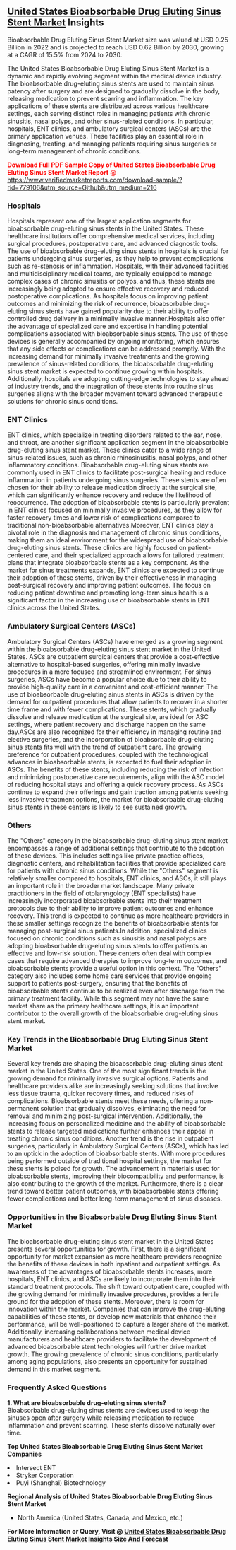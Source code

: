 <h2><a href="https://www.verifiedmarketreports.com/download-sample/?rid=779106&amp;utm_source=Github&amp;utm_medium=216" target="_blank">United States Bioabsorbable Drug Eluting Sinus Stent Market</a> Insights</h2><p>Bioabsorbable Drug Eluting Sinus Stent Market size was valued at USD 0.25 Billion in 2022 and is projected to reach USD 0.62 Billion by 2030, growing at a CAGR of 15.5% from 2024 to 2030.</p><p><p>The United States Bioabsorbable Drug Eluting Sinus Stent Market is a dynamic and rapidly evolving segment within the medical device industry. The bioabsorbable drug-eluting sinus stents are used to maintain sinus patency after surgery and are designed to gradually dissolve in the body, releasing medication to prevent scarring and inflammation. The key applications of these stents are distributed across various healthcare settings, each serving distinct roles in managing patients with chronic sinusitis, nasal polyps, and other sinus-related conditions. In particular, hospitals, ENT clinics, and ambulatory surgical centers (ASCs) are the primary application venues. These facilities play an essential role in diagnosing, treating, and managing patients requiring sinus surgeries or long-term management of chronic conditions. <p><span class=""><span style="color: #ff0000;"><strong>Download Full PDF Sample Copy of United States Bioabsorbable Drug Eluting Sinus Stent Market Report</strong> @ </span><a href="https://www.verifiedmarketreports.com/download-sample/?rid=779106&amp;utm_source=Github&amp;utm_medium=216" target="_blank">https://www.verifiedmarketreports.com/download-sample/?rid=779106&amp;utm_source=Github&amp;utm_medium=216</a></span></p></p><h3>Hospitals</h3><p>Hospitals represent one of the largest application segments for bioabsorbable drug-eluting sinus stents in the United States. These healthcare institutions offer comprehensive medical services, including surgical procedures, postoperative care, and advanced diagnostic tools. The use of bioabsorbable drug-eluting sinus stents in hospitals is crucial for patients undergoing sinus surgeries, as they help to prevent complications such as re-stenosis or inflammation. Hospitals, with their advanced facilities and multidisciplinary medical teams, are typically equipped to manage complex cases of chronic sinusitis or polyps, and thus, these stents are increasingly being adopted to ensure effective recovery and reduced postoperative complications. As hospitals focus on improving patient outcomes and minimizing the risk of recurrence, bioabsorbable drug-eluting sinus stents have gained popularity due to their ability to offer controlled drug delivery in a minimally invasive manner.Hospitals also offer the advantage of specialized care and expertise in handling potential complications associated with bioabsorbable sinus stents. The use of these devices is generally accompanied by ongoing monitoring, which ensures that any side effects or complications can be addressed promptly. With the increasing demand for minimally invasive treatments and the growing prevalence of sinus-related conditions, the bioabsorbable drug-eluting sinus stent market is expected to continue growing within hospitals. Additionally, hospitals are adopting cutting-edge technologies to stay ahead of industry trends, and the integration of these stents into routine sinus surgeries aligns with the broader movement toward advanced therapeutic solutions for chronic sinus conditions.</p><h3>ENT Clinics</h3><p>ENT clinics, which specialize in treating disorders related to the ear, nose, and throat, are another significant application segment in the bioabsorbable drug-eluting sinus stent market. These clinics cater to a wide range of sinus-related issues, such as chronic rhinosinusitis, nasal polyps, and other inflammatory conditions. Bioabsorbable drug-eluting sinus stents are commonly used in ENT clinics to facilitate post-surgical healing and reduce inflammation in patients undergoing sinus surgeries. These stents are often chosen for their ability to release medication directly at the surgical site, which can significantly enhance recovery and reduce the likelihood of reoccurrence. The adoption of bioabsorbable stents is particularly prevalent in ENT clinics focused on minimally invasive procedures, as they allow for faster recovery times and lower risk of complications compared to traditional non-bioabsorbable alternatives.Moreover, ENT clinics play a pivotal role in the diagnosis and management of chronic sinus conditions, making them an ideal environment for the widespread use of bioabsorbable drug-eluting sinus stents. These clinics are highly focused on patient-centered care, and their specialized approach allows for tailored treatment plans that integrate bioabsorbable stents as a key component. As the market for sinus treatments expands, ENT clinics are expected to continue their adoption of these stents, driven by their effectiveness in managing post-surgical recovery and improving patient outcomes. The focus on reducing patient downtime and promoting long-term sinus health is a significant factor in the increasing use of bioabsorbable stents in ENT clinics across the United States.</p><h3>Ambulatory Surgical Centers (ASCs)</h3><p>Ambulatory Surgical Centers (ASCs) have emerged as a growing segment within the bioabsorbable drug-eluting sinus stent market in the United States. ASCs are outpatient surgical centers that provide a cost-effective alternative to hospital-based surgeries, offering minimally invasive procedures in a more focused and streamlined environment. For sinus surgeries, ASCs have become a popular choice due to their ability to provide high-quality care in a convenient and cost-efficient manner. The use of bioabsorbable drug-eluting sinus stents in ASCs is driven by the demand for outpatient procedures that allow patients to recover in a shorter time frame and with fewer complications. These stents, which gradually dissolve and release medication at the surgical site, are ideal for ASC settings, where patient recovery and discharge happen on the same day.ASCs are also recognized for their efficiency in managing routine and elective surgeries, and the incorporation of bioabsorbable drug-eluting sinus stents fits well with the trend of outpatient care. The growing preference for outpatient procedures, coupled with the technological advances in bioabsorbable stents, is expected to fuel their adoption in ASCs. The benefits of these stents, including reducing the risk of infection and minimizing postoperative care requirements, align with the ASC model of reducing hospital stays and offering a quick recovery process. As ASCs continue to expand their offerings and gain traction among patients seeking less invasive treatment options, the market for bioabsorbable drug-eluting sinus stents in these centers is likely to see sustained growth.</p><h3>Others</h3><p>The "Others" category in the bioabsorbable drug-eluting sinus stent market encompasses a range of additional settings that contribute to the adoption of these devices. This includes settings like private practice offices, diagnostic centers, and rehabilitation facilities that provide specialized care for patients with chronic sinus conditions. While the "Others" segment is relatively smaller compared to hospitals, ENT clinics, and ASCs, it still plays an important role in the broader market landscape. Many private practitioners in the field of otolaryngology (ENT specialists) have increasingly incorporated bioabsorbable stents into their treatment protocols due to their ability to improve patient outcomes and enhance recovery. This trend is expected to continue as more healthcare providers in these smaller settings recognize the benefits of bioabsorbable stents for managing post-surgical sinus patients.In addition, specialized clinics focused on chronic conditions such as sinusitis and nasal polyps are adopting bioabsorbable drug-eluting sinus stents to offer patients an effective and low-risk solution. These centers often deal with complex cases that require advanced therapies to improve long-term outcomes, and bioabsorbable stents provide a useful option in this context. The "Others" category also includes some home care services that provide ongoing support to patients post-surgery, ensuring that the benefits of bioabsorbable stents continue to be realized even after discharge from the primary treatment facility. While this segment may not have the same market share as the primary healthcare settings, it is an important contributor to the overall growth of the bioabsorbable drug-eluting sinus stent market.</p><h3>Key Trends in the Bioabsorbable Drug Eluting Sinus Stent Market</h3><p>Several key trends are shaping the bioabsorbable drug-eluting sinus stent market in the United States. One of the most significant trends is the growing demand for minimally invasive surgical options. Patients and healthcare providers alike are increasingly seeking solutions that involve less tissue trauma, quicker recovery times, and reduced risks of complications. Bioabsorbable stents meet these needs, offering a non-permanent solution that gradually dissolves, eliminating the need for removal and minimizing post-surgical intervention. Additionally, the increasing focus on personalized medicine and the ability of bioabsorbable stents to release targeted medications further enhances their appeal in treating chronic sinus conditions. Another trend is the rise in outpatient surgeries, particularly in Ambulatory Surgical Centers (ASCs), which has led to an uptick in the adoption of bioabsorbable stents. With more procedures being performed outside of traditional hospital settings, the market for these stents is poised for growth. The advancement in materials used for bioabsorbable stents, improving their biocompatibility and performance, is also contributing to the growth of the market. Furthermore, there is a clear trend toward better patient outcomes, with bioabsorbable stents offering fewer complications and better long-term management of sinus diseases.</p><h3>Opportunities in the Bioabsorbable Drug Eluting Sinus Stent Market</h3><p>The bioabsorbable drug-eluting sinus stent market in the United States presents several opportunities for growth. First, there is a significant opportunity for market expansion as more healthcare providers recognize the benefits of these devices in both inpatient and outpatient settings. As awareness of the advantages of bioabsorbable stents increases, more hospitals, ENT clinics, and ASCs are likely to incorporate them into their standard treatment protocols. The shift toward outpatient care, coupled with the growing demand for minimally invasive procedures, provides a fertile ground for the adoption of these stents. Moreover, there is room for innovation within the market. Companies that can improve the drug-eluting capabilities of these stents, or develop new materials that enhance their performance, will be well-positioned to capture a larger share of the market. Additionally, increasing collaborations between medical device manufacturers and healthcare providers to facilitate the development of advanced bioabsorbable stent technologies will further drive market growth. The growing prevalence of chronic sinus conditions, particularly among aging populations, also presents an opportunity for sustained demand in this market segment.</p><h3>Frequently Asked Questions</h3><p><strong>1. What are bioabsorbable drug-eluting sinus stents?</strong><br>Bioabsorbable drug-eluting sinus stents are devices used to keep the sinuses open after surgery while releasing medication to reduce inflammation and prevent scarring. These stents dissolve naturally over time.</p><p><strong</p><p><strong>Top United States Bioabsorbable Drug Eluting Sinus Stent Market Companies</strong></p><div data-test-id=""><p><li>Intersect ENT</li><li> Stryker Corporation</li><li> Puyi (Shanghai) Biotechnology</li></p><div><strong>Regional Analysis of&nbsp;United States Bioabsorbable Drug Eluting Sinus Stent Market</strong></div><ul><li dir="ltr"><p dir="ltr">North America&nbsp;(United States, Canada, and Mexico, etc.)</p></li></ul><p><strong>For More Information or Query, Visit @&nbsp;</strong><strong><a href="https://www.verifiedmarketreports.com/product/bioabsorbable-drug-eluting-sinus-stent-market/?utm_source=Github&amp;utm_medium=216" target="_blank">United States Bioabsorbable Drug Eluting Sinus Stent Market Insights Size And Forecast</a></strong></p></div>
